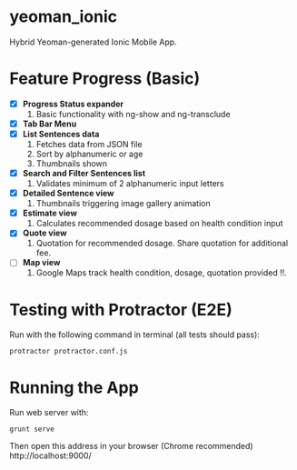 yeoman_ionic
============

Hybrid Yeoman-generated Ionic Mobile App.

Feature Progress (Basic)
=============================
    
- [x] **Progress Status expander**
  1. Basic functionality with ng-show and ng-transclude
- [x] **Tab Bar Menu**
- [x] **List Sentences data**
  1. Fetches data from JSON file
  2. Sort by alphanumeric or age
  2. Thumbnails shown
- [x] **Search and Filter Sentences list**
  1. Validates minimum of 2 alphanumeric input letters
- [x] **Detailed Sentence view**
  1. Thumbnails triggering image gallery animation
- [x] **Estimate view**
  1. Calculates recommended dosage based on health condition input
- [x] **Quote view**
  1. Quotation for recommended dosage. Share quotation for additional fee.
- [ ] **Map view**
  1. Google Maps track health condition, dosage, quotation provided  :bangbang:.


Testing with Protractor (E2E)
=============================
Run with the following command in terminal (all tests should pass):
```
protractor protractor.conf.js
```

Running the App
===============
Run web server with: 
```
grunt serve
```
Then open this address in your browser (Chrome recommended) http://localhost:9000/

